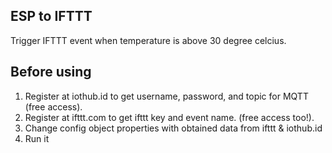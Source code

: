 ## ESP to IFTTT

Trigger IFTTT event when temperature is above 30 degree celcius.

## Before using

1. Register at iothub.id to get username, password, and topic for MQTT (free access).
2. Register at ifttt.com to get ifttt key and event name. (free access too!).
3. Change config object properties with obtained data from ifttt & iothub.id
4. Run it
